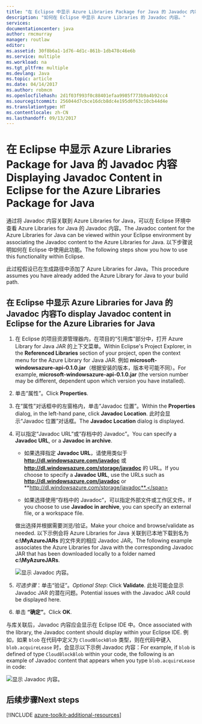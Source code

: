 ```yaml
---
title: "在 Eclipse 中显示 Azure Libraries Package for Java 的 Javadoc 内容"
description: "如何在 Eclipse 中显示 Azure Libraries 的 Javadoc 内容。"
services: 
documentationcenter: java
author: rmcmurray
manager: routlaw
editor: 
ms.assetid: 30f8b6a1-1d76-4d1c-861b-1db478c46e6b
ms.service: multiple
ms.workload: na
ms.tgt_pltfrm: multiple
ms.devlang: Java
ms.topic: article
ms.date: 04/14/2017
ms.author: robmcm
ms.openlocfilehash: 2d1f03f993f0c88401efaa9985f773b9a4b92cc4
ms.sourcegitcommit: 256044d7cbce16dcb8dc4e195d0f63c10cb44d4e
ms.translationtype: HT
ms.contentlocale: zh-CN
ms.lasthandoff: 09/13/2017
---
```

# <a name="displaying-javadoc-content-in-eclipse-for-the-azure-libraries-package-for-java"></a><span data-ttu-id="016ae-103">在 Eclipse 中显示 Azure Libraries Package for Java 的 Javadoc 内容</span><span class="sxs-lookup"><span data-stu-id="016ae-103">Displaying Javadoc Content in Eclipse for the Azure Libraries Package for Java</span></span>

<span data-ttu-id="016ae-104">通过将 Javadoc 内容关联到 Azure Libraries for Java，可以在 Eclipse 环境中查看 Azure Libraries for Java 的 Javadoc 内容。</span><span class="sxs-lookup"><span data-stu-id="016ae-104">The Javadoc content for the Azure Libraries for Java can be viewed within your Eclipse environment by associating the Javadoc content to the Azure Libraries for Java.</span></span> <span data-ttu-id="016ae-105">以下步骤说明如何在 Eclipse 中使用此功能。</span><span class="sxs-lookup"><span data-stu-id="016ae-105">The following steps show you how to use this functionality within Eclipse.</span></span>

<span data-ttu-id="016ae-106">此过程假设已在生成路径中添加了 Azure Libraries for Java。</span><span class="sxs-lookup"><span data-stu-id="016ae-106">This procedure assumes you have already added the Azure Library for Java to your build path.</span></span>

## <a name="to-display-javadoc-content-in-eclipse-for-the-azure-libraries-for-java"></a><span data-ttu-id="016ae-107">在 Eclipse 中显示 Azure Libraries for Java 的 Javadoc 内容</span><span class="sxs-lookup"><span data-stu-id="016ae-107">To display Javadoc content in Eclipse for the Azure Libraries for Java</span></span>

1. <span data-ttu-id="016ae-108">在 Eclipse 的项目资源管理器内，在项目的“引用库”部分中，打开 Azure Library for Java JAR 的上下文菜单。</span><span class="sxs-lookup"><span data-stu-id="016ae-108">Within Eclipse's Project Explorer, in the **Referenced Libraries** section of your project, open the context menu for the Azure Library for Java JAR.</span></span> <span data-ttu-id="016ae-109">例如 **microsoft-windowsazure-api-0.1.0.jar**（根据安装的版本，版本号可能不同）。</span><span class="sxs-lookup"><span data-stu-id="016ae-109">For example, **microsoft-windowsazure-api-0.1.0.jar** (the version number may be different, dependent upon which version you have installed).</span></span>

1. <span data-ttu-id="016ae-110">单击“属性”。</span><span class="sxs-lookup"><span data-stu-id="016ae-110">Click **Properties**.</span></span>

1. <span data-ttu-id="016ae-111">在“属性”对话框中的左窗格内，单击“Javadoc 位置”。</span><span class="sxs-lookup"><span data-stu-id="016ae-111">Within the **Properties** dialog, in the left-hand pane, click **Javadoc Location**.</span></span> <span data-ttu-id="016ae-112">此时会显示“Javadoc 位置”对话框。</span><span class="sxs-lookup"><span data-stu-id="016ae-112">The **Javadoc Location** dialog is displayed.</span></span>

1. <span data-ttu-id="016ae-113">可以指定“Javadoc URL”或“存档中的 Javadoc”。</span><span class="sxs-lookup"><span data-stu-id="016ae-113">You can specify a **Javadoc URL**, or a **Javadoc in archive**.</span></span>

   * <span data-ttu-id="016ae-114">如果选择指定 **Javadoc URL**，请使用类似于 **http://dl.windowsazure.com/javadoc** 或 **http://dl.windowsazure.com/storage/javadoc** 的 URL。</span><span class="sxs-lookup"><span data-stu-id="016ae-114">If you choose to specify a **Javadoc URL**, use the URLs such as **http://dl.windowsazure.com/javadoc** or **http://dl.windowsazure.com/storage/javadoc**.</span></span>

   * <span data-ttu-id="016ae-115">如果选择使用“存档中的 Javadoc”，可以指定外部文件或工作区文件。</span><span class="sxs-lookup"><span data-stu-id="016ae-115">If you choose to use **Javadoc in archive**, you can specify an external file, or a workspace file.</span></span>

   <span data-ttu-id="016ae-116">做出选择并根据需要浏览/验证。</span><span class="sxs-lookup"><span data-stu-id="016ae-116">Make your choice and browse/validate as needed.</span></span> <span data-ttu-id="016ae-117">以下示例会将 Azure Libraries for Java 关联到已本地下载到名为 **c:\MyAzureJARs** 的文件夹的相应 Javadoc JAR。</span><span class="sxs-lookup"><span data-stu-id="016ae-117">The following example associates the Azure Libraries for Java with the corresponding Javadoc JAR that has been downloaded locally to a folder named **c:\MyAzureJARs**.</span></span>

   ![显示 Javadoc 内容。][ic553487]

1. <span data-ttu-id="016ae-119">*可选步骤*：单击“验证”。</span><span class="sxs-lookup"><span data-stu-id="016ae-119">*Optional Step*: Click **Validate**.</span></span> <span data-ttu-id="016ae-120">此处可能会显示 Javadoc JAR 的潜在问题。</span><span class="sxs-lookup"><span data-stu-id="016ae-120">Potential issues with the Javadoc JAR could be displayed here.</span></span>

1. <span data-ttu-id="016ae-121">单击 **“确定”**。</span><span class="sxs-lookup"><span data-stu-id="016ae-121">Click **OK**.</span></span>

<span data-ttu-id="016ae-122">与库关联后，Javadoc 内容应会显示在 Eclipse IDE 中。</span><span class="sxs-lookup"><span data-stu-id="016ae-122">Once associated with the library, the Javadoc content should display within your Eclipse IDE.</span></span> <span data-ttu-id="016ae-123">例如，如果 `blob` 在代码中定义为 `CloudBlockBlob` 类型，则在代码中键入 `blob.acquireLease` 时，会显示以下示例 Javadoc 内容：</span><span class="sxs-lookup"><span data-stu-id="016ae-123">For example, if `blob` is defined of type `CloudBlockBlob` within your code, the following is an example of Javadoc content that appears when you type `blob.acquireLease` in code:</span></span>

![显示 Javadoc 内容。][ic553488]

## <a name="next-steps"></a><span data-ttu-id="016ae-125">后续步骤</span><span class="sxs-lookup"><span data-stu-id="016ae-125">Next steps</span></span>

[!INCLUDE [azure-toolkit-additional-resources](../includes/azure-toolkit-additional-resources.md)]

<!-- URL List -->

<!-- Legacy MSDN URL = https://msdn.microsoft.com/library/azure/hh698319.aspx -->

<!-- IMG List -->

[ic553487]: media/azure-toolkit-for-eclipse-displaying-javadoc-content-for-azure-libraries/ic553487.png
[ic553488]: media/azure-toolkit-for-eclipse-displaying-javadoc-content-for-azure-libraries/ic553488.png
